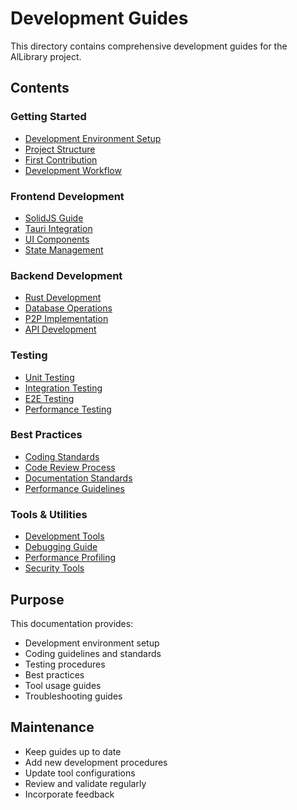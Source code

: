 # Development Guides

This directory contains comprehensive development guides for the AlLibrary project.

## Contents

### Getting Started

- [Development Environment Setup](getting-started/environment-setup.md)
- [Project Structure](getting-started/project-structure.md)
- [First Contribution](getting-started/first-contribution.md)
- [Development Workflow](getting-started/workflow.md)

### Frontend Development

- [SolidJS Guide](frontend/solidjs-guide.md)
- [Tauri Integration](frontend/tauri-integration.md)
- [UI Components](frontend/ui-components.md)
- [State Management](frontend/state-management.md)

### Backend Development

- [Rust Development](backend/rust-development.md)
- [Database Operations](backend/database.md)
- [P2P Implementation](backend/p2p-implementation.md)
- [API Development](backend/api-development.md)

### Testing

- [Unit Testing](testing/unit-testing.md)
- [Integration Testing](testing/integration-testing.md)
- [E2E Testing](testing/e2e-testing.md)
- [Performance Testing](testing/performance-testing.md)

### Best Practices

- [Coding Standards](best-practices/coding-standards.md)
- [Code Review Process](best-practices/code-review.md)
- [Documentation Standards](best-practices/documentation.md)
- [Performance Guidelines](best-practices/performance.md)

### Tools & Utilities

- [Development Tools](tools/development-tools.md)
- [Debugging Guide](tools/debugging.md)
- [Performance Profiling](tools/profiling.md)
- [Security Tools](tools/security.md)

## Purpose

This documentation provides:

- Development environment setup
- Coding guidelines and standards
- Testing procedures
- Best practices
- Tool usage guides
- Troubleshooting guides

## Maintenance

- Keep guides up to date
- Add new development procedures
- Update tool configurations
- Review and validate regularly
- Incorporate feedback

